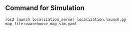 ## Command for Simulation
```ros2 launch localization_server localization.launch.py map_file:=warehouse_map_sim.yaml```
